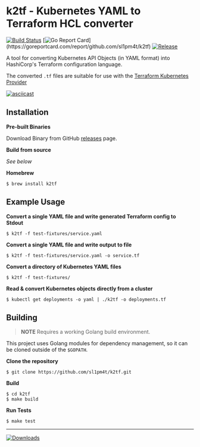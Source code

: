 # k2tf - Kubernetes YAML to Terraform HCL converter

[![Build Status](https://cloud.drone.io/api/badges/sl1pm4t/k2tf/status.svg)](https://cloud.drone.io/sl1pm4t/k2tf)
[![Go Report Card](https://goreportcard.com/badge/github.com/sl1pm4t/k2tf?)](https://goreportcard.com/report/github.com/sl1pm4t/k2tf)
[![Release](https://img.shields.io/github/release-pre/sl1pm4t/k2tf.svg)](https://github.com/sl1pm4t/k2tf/releases)

A tool for converting Kubernetes API Objects (in YAML format) into HashiCorp's Terraform configuration language.

The converted `.tf` files are suitable for use with the [Terraform Kubernetes Provider](https://www.terraform.io/docs/providers/kubernetes/index.html)

[![asciicast](https://asciinema.org/a/5LzAc7Eha7w7dwrktAxcMdpIc.svg)](https://asciinema.org/a/5LzAc7Eha7w7dwrktAxcMdpIc)

## Installation

**Pre-built Binaries**

Download Binary from GitHub [releases](https://github.com/sl1pm4t/k2tf/releases/latest) page.

**Build from source**

_See below_

**Homebrew**

```
$ brew install k2tf
```


## Example Usage

**Convert a single YAML file and write generated Terraform config to Stdout**

```
$ k2tf -f test-fixtures/service.yaml
```

**Convert a single YAML file and write output to file**

```
$ k2tf -f test-fixtures/service.yaml -o service.tf
```

**Convert a directory of Kubernetes YAML files**

```
$ k2tf -f test-fixtures/
```

**Read & convert Kubernetes objects directly from a cluster**

```
$ kubectl get deployments -o yaml | ./k2tf -o deployments.tf
```

## Building

> **NOTE** Requires a working Golang build environment.

This project uses Golang modules for dependency management, so it can be cloned outside of the `$GOPATH`.

**Clone the repository**

```
$ git clone https://github.com/sl1pm4t/k2tf.git
```

**Build**

```
$ cd k2tf
$ make build
```

**Run Tests**

```
$ make test
```

---

[![Downloads](https://img.shields.io/github/downloads/sl1pm4t/k2tf/total.svg)](https://img.shields.io/github/downloads/sl1pm4t/k2tf/total.svg)
